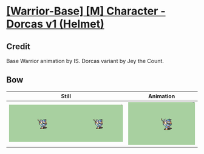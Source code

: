# [\[Warrior-Base\] \[M\] Character - Dorcas v1 \(Helmet\)](../)

## Credit

Base Warrior animation by IS. 
Dorcas variant by Jey the Count.
	
## Bow

| Still | Animation |
| :---: | :-------: |
| ![Bow still](./Bow_000.png) | ![Bow animation](./Bow.gif) |
